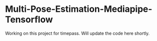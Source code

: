 # Multi-Pose-Estimation-Mediapipe-Tensorflow

Working on this project for timepass. Will update the code here shortly. 
